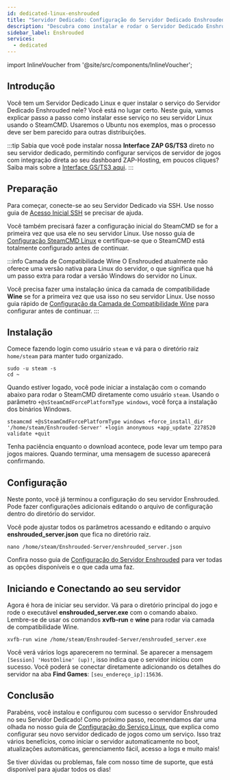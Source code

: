 ```yaml
---
id: dedicated-linux-enshrouded
title: "Servidor Dedicado: Configuração do Servidor Dedicado Enshrouded no Linux"
description: "Descubra como instalar e rodar o Servidor Dedicado Enshrouded no Linux para um aluguel de servidores e gerenciamento sem complicações → Saiba mais agora"
sidebar_label: Enshrouded
services:
  - dedicated
---
```


import InlineVoucher from '@site/src/components/InlineVoucher';

## Introdução
Você tem um Servidor Dedicado Linux e quer instalar o serviço do Servidor Dedicado Enshrouded nele? Você está no lugar certo. Neste guia, vamos explicar passo a passo como instalar esse serviço no seu servidor Linux usando o SteamCMD. Usaremos o Ubuntu nos exemplos, mas o processo deve ser bem parecido para outras distribuições.

:::tip
Sabia que você pode instalar nossa **Interface ZAP GS/TS3** direto no seu servidor dedicado, permitindo configurar serviços de servidor de jogos com integração direta ao seu dashboard ZAP-Hosting, em poucos cliques? Saiba mais sobre a [Interface GS/TS3 aqui](dedicated-linux-gs-interface.md).
:::

<InlineVoucher />

## Preparação

Para começar, conecte-se ao seu Servidor Dedicado via SSH. Use nosso guia de [Acesso Inicial SSH](dedicated-linux-ssh.md) se precisar de ajuda.

Você também precisará fazer a configuração inicial do SteamCMD se for a primeira vez que usa ele no seu servidor Linux. Use nosso guia de [Configuração SteamCMD Linux](dedicated-linux-steamcmd.md) e certifique-se que o SteamCMD está totalmente configurado antes de continuar.

:::info Camada de Compatibilidade Wine
O Enshrouded atualmente não oferece uma versão nativa para Linux do servidor, o que significa que há um passo extra para rodar a versão Windows do servidor no Linux.

Você precisa fazer uma instalação única da camada de compatibilidade **Wine** se for a primeira vez que usa isso no seu servidor Linux. Use nosso guia rápido de [Configuração da Camada de Compatibilidade Wine](dedicated-linux-wine.md) para configurar antes de continuar.
:::

## Instalação

Comece fazendo login como usuário `steam` e vá para o diretório raiz `home/steam` para manter tudo organizado.
```
sudo -u steam -s
cd ~
```

Quando estiver logado, você pode iniciar a instalação com o comando abaixo para rodar o SteamCMD diretamente como usuário `steam`. Usando o parâmetro `+@sSteamCmdForcePlatformType windows`, você força a instalação dos binários Windows.
```
steamcmd +@sSteamCmdForcePlatformType windows +force_install_dir '/home/steam/Enshrouded-Server' +login anonymous +app_update 2278520 validate +quit
```

Tenha paciência enquanto o download acontece, pode levar um tempo para jogos maiores. Quando terminar, uma mensagem de sucesso aparecerá confirmando.

## Configuração

Neste ponto, você já terminou a configuração do seu servidor Enshrouded. Pode fazer configurações adicionais editando o arquivo de configuração dentro do diretório do servidor.

Você pode ajustar todos os parâmetros acessando e editando o arquivo **enshrouded_server.json** que fica no diretório raiz.
```
nano /home/steam/Enshrouded-Server/enshrouded_server.json
```

Confira nosso guia de [Configuração do Servidor Enshrouded](enshrouded-configuration.md) para ver todas as opções disponíveis e o que cada uma faz.

## Iniciando e Conectando ao seu servidor

Agora é hora de iniciar seu servidor. Vá para o diretório principal do jogo e rode o executável **enshrouded_server.exe** com o comando abaixo. Lembre-se de usar os comandos **xvfb-run** e **wine** para rodar via camada de compatibilidade Wine.
```
xvfb-run wine /home/steam/Enshrouded-Server/enshrouded_server.exe
```

Você verá vários logs aparecerem no terminal. Se aparecer a mensagem `[Session] 'HostOnline' (up)!`, isso indica que o servidor iniciou com sucesso. Você poderá se conectar diretamente adicionando os detalhes do servidor na aba **Find Games**: `[seu_endereço_ip]:15636`.

## Conclusão

Parabéns, você instalou e configurou com sucesso o servidor Enshrouded no seu Servidor Dedicado! Como próximo passo, recomendamos dar uma olhada no nosso guia de [Configuração do Serviço Linux](dedicated-linux-create-gameservice.md), que explica como configurar seu novo servidor dedicado de jogos como um serviço. Isso traz vários benefícios, como iniciar o servidor automaticamente no boot, atualizações automáticas, gerenciamento fácil, acesso a logs e muito mais!

Se tiver dúvidas ou problemas, fale com nosso time de suporte, que está disponível para ajudar todos os dias!

<InlineVoucher />